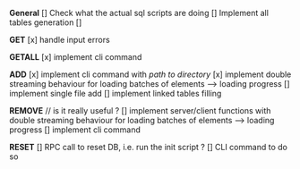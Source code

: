 **General**
[] Check what the actual sql scripts are doing
[] Implement all tables generation
[] 


**GET**
[x] handle input errors

**GETALL**
[x] implement cli command

**ADD**
[x] implement cli command with _path to directory_
[x] implement double streaming behaviour for loading batches of elements --> loading progress
[]	implement single file add
[]	implement linked tables filling

**REMOVE**    // is it really useful ?
[] implement server/client functions with double streaming behaviour for loading batches of elements --> loading progress
[] implement cli command

**RESET**
[] RPC call to reset DB, i.e. run the init script ?
[] CLI command to do so
